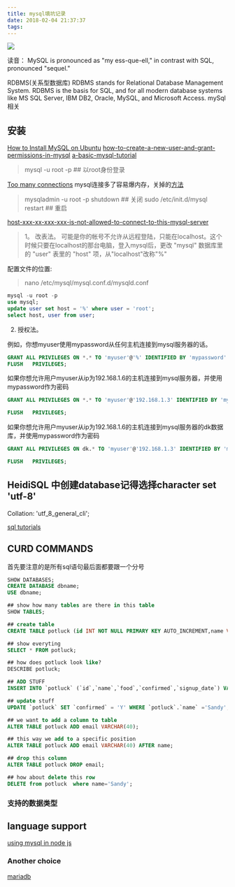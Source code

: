 ```yaml
---
title: mysql填坑记录
date: 2018-02-04 21:37:37
tags:
---
```


![](http://odzl05jxx.bkt.clouddn.com/image/jpg/fuchsia-973x547.jpg?imageView2/2/w/600)
<!--more-->
读音：
MySQL is pronounced as "my ess-que-ell," in contrast with SQL, pronounced "sequel."

RDBMS(关系型数据库)
RDBMS stands for Relational Database Management System. RDBMS is the basis for SQL, and for all modern database systems like MS SQL Server, IBM DB2, Oracle, MySQL, and Microsoft Access.
 mySql相关
## 安装
[How to Install MySQL on Ubuntu](https://www.digitalocean.com/community/tutorials/a-basic-mysql-tutorial)
[how-to-create-a-new-user-and-grant-permissions-in-mysql](https://www.digitalocean.com/community/tutorials/how-to-create-a-new-user-and-grant-permissions-in-mysql)
[a-basic-mysql-tutorial](https://www.digitalocean.com/community/tutorials/a-basic-mysql-tutorial)

> mysql -u root -p ## 以root身份登录

[Too many connections](https://stackoverflow.com/questions/4932503/how-to-kill-mysql-connections)
mysql连接多了容易爆内存，关掉的[方法](https://stackoverflow.com/questions/11091414/how-to-stop-mysqld)

> mysqladmin -u root -p shutdown ## 关闭
> sudo /etc/init.d/mysql restart ## 重启

[host-xxx-xx-xxx-xxx-is-not-allowed-to-connect-to-this-mysql-server](https://stackoverflow.com/questions/1559955/host-xxx-xx-xxx-xxx-is-not-allowed-to-connect-to-this-mysql-server)
> 1。 改表法。
可能是你的帐号不允许从远程登陆，只能在localhost。这个时候只要在localhost的那台电脑，登入mysql后，更改 "mysql" 数据库里的 "user" 表里的 "host" 项，从"localhost"改称"%"



配置文件的位置:
> nano /etc/mysql/mysql.conf.d/mysqld.conf

```sql
mysql -u root -p
use mysql;
update user set host = '%' where user = 'root';
select host, user from user;
```

2. 授权法。

例如，你想myuser使用mypassword从任何主机连接到mysql服务器的话。
```sql
GRANT ALL PRIVILEGES ON *.* TO 'myuser'@'%' IDENTIFIED BY 'mypassword' WITH GRANT OPTION;
FLUSH   PRIVILEGES;
```
如果你想允许用户myuser从ip为192.168.1.6的主机连接到mysql服务器，并使用mypassword作为密码
```sql
GRANT ALL PRIVILEGES ON *.* TO 'myuser'@'192.168.1.3' IDENTIFIED BY 'mypassword' WITH GRANT OPTION;

FLUSH   PRIVILEGES;
```
如果你想允许用户myuser从ip为192.168.1.6的主机连接到mysql服务器的dk数据库，并使用mypassword作为密码
```sql
GRANT ALL PRIVILEGES ON dk.* TO 'myuser'@'192.168.1.3' IDENTIFIED BY 'mypassword' WITH GRANT OPTION;

FLUSH   PRIVILEGES;
```


## HeidiSQL 中创建database记得选择character set 'utf-8'
Collation: 'utf_8_general_cli';

[sql tutorials](https://www.tutorialspoint.com/sql/sql-select-query.htm)
## CURD COMMANDS
首先要注意的是所有sql语句最后面都要跟一个分号
```sql
SHOW DATABASES;
CREATE DATABASE dbname;
USE dbname;

## show how many tables are there in this table
SHOW TABLES;

## create table
CREATE TABLE potluck (id INT NOT NULL PRIMARY KEY AUTO_INCREMENT,name VARCHAR(20),food VARCHAR(30),confirmed CHAR(1),signup_date DATE);

## show everyting
SELECT * FROM potluck;

## how does potluck look like?
DESCRIBE potluck;

## ADD STUFF
INSERT INTO `potluck` (`id`,`name`,`food`,`confirmed`,`signup_date`) VALUES (NULL, "John", "Casserole","Y", '2012-04-11');

## update stuff
UPDATE `potluck` SET `confirmed` = 'Y' WHERE `potluck`.`name` ='Sandy';

## we want to add a column to table
ALTER TABLE potluck ADD email VARCHAR(40);

## this way we add to a specific position
ALTER TABLE potluck ADD email VARCHAR(40) AFTER name;

## drop this column
ALTER TABLE potluck DROP email;

## how about delete this row
DELETE from potluck  where name='Sandy';

```

### 支持的数据类型






## language support
[using mysql in node js](https://github.com/mysqljs/mysql)



### Another choice

[mariadb](https://mariadb.org/)
